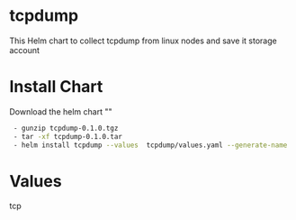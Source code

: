 # tcpdump
This Helm chart to collect tcpdump from linux nodes and save it storage account


# Install Chart

Download the helm chart ""
```bash
 - gunzip tcpdump-0.1.0.tgz 
 - tar -xf tcpdump-0.1.0.tar 
 - helm install tcpdump --values  tcpdump/values.yaml --generate-name 
```
# Values
tcp

